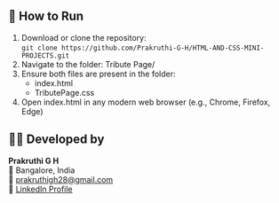 ## 🚀 How to Run
  
1. Download or clone the repository:  
   `git clone https://github.com/Prakruthi-G-H/HTML-AND-CSS-MINI-PROJECTS.git`
2. Navigate to the folder: Tribute Page/
3. Ensure both files are present in the folder:
    - index.html
    - TributePage.css
4. Open index.html in any modern web browser (e.g., Chrome, Firefox, Edge)

## 👩‍💻 Developed by

**Prakruthi G H**  
📍 Bangalore, India  
📧 prakruthigh28@gmail.com  
🔗 [LinkedIn Profile](https://www.linkedin.com/in/prakruthi-g-h)

